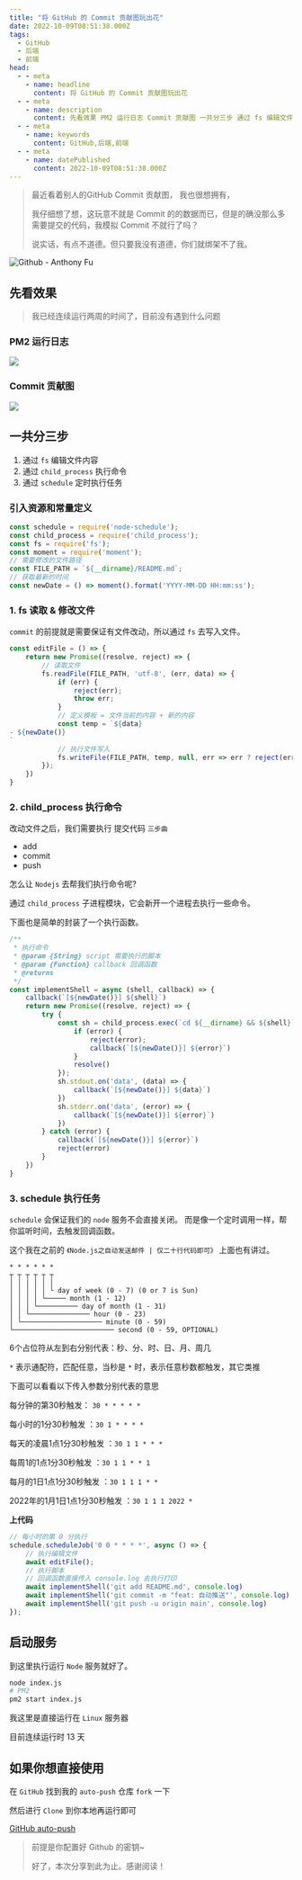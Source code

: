 ```yaml
---
title: "将 GitHub 的 Commit 贡献图玩出花"
date: 2022-10-09T08:51:38.000Z
tags: 
  - GitHub
  - 后端
  - 前端
head:
  - - meta
    - name: headline
      content: 将 GitHub 的 Commit 贡献图玩出花
  - - meta
    - name: description
      content: 先看效果 PM2 运行日志 Commit 贡献图 一共分三步 通过 fs 编辑文件内容 通过 child_process 执行命令 通过 schedule 定时执行任务 引入资源和常量定义 1. fs
  - - meta
    - name: keywords
      content: GitHub,后端,前端
  - - meta
    - name: datePublished
      content: 2022-10-09T08:51:38.000Z
---
```


> 最近看着别人的GitHub Commit 贡献图， 我也很想拥有，
> 
> 我仔细想了想，这玩意不就是 Commit 的的数据而已，但是的确没那么多需要提交的代码，我模拟 Commit 不就行了吗？
> 
> 说实话，有点不道德。但只要我没有道德，你们就绑架不了我。

![Github - Anthony Fu](./images/ab77e97d672b4eae931ecd78de8e85df~tplv-k3u1fbpfcp-zoom-in-crop-mark:1512:0:0:0.webp)

先看效果
----

> 我已经连续运行两周的时间了，目前没有遇到什么问题

### PM2 运行日志

![](./images/f8c3660e9a3241d4a9c7e2475ac0e4f4~tplv-k3u1fbpfcp-zoom-in-crop-mark:1512:0:0:0.webp)

### Commit 贡献图

![](./images/b940361168d64920a1f5d08d8d9be44e~tplv-k3u1fbpfcp-zoom-in-crop-mark:1512:0:0:0.webp)

一共分三步
-----

1.  通过 `fs` 编辑文件内容
2.  通过 `child_process` 执行命令
3.  通过 `schedule` 定时执行任务

### 引入资源和常量定义

```js
const schedule = require('node-schedule');
const child_process = require('child_process');
const fs = require('fs');
const moment = require('moment');
// 需要修改的文件路径
const FILE_PATH = `${__dirname}/README.md`;
// 获取最新的时间
const newDate = () => moment().format('YYYY-MM-DD HH:mm:ss');
```

### 1\. fs 读取 & 修改文件

`commit` 的前提就是需要保证有文件改动，所以通过 `fs` 去写入文件。

```js
const editFile = () => {
    return new Promise((resolve, reject) => {
        // 读取文件
        fs.readFile(FILE_PATH, 'utf-8', (err, data) => {
            if (err) {
                reject(err);
                throw err;
            }
            // 定义模板 = 文件当前的内容 + 新的内容
            const temp = `${data}
- ${newDate()}
` 
            // 执行文件写入
            fs.writeFile(FILE_PATH, temp, null, err => err ? reject(err) : resolve())
        });
    })
}
```

### 2\. child\_process 执行命令

改动文件之后，我们需要执行 提交代码 `三步曲`

*   add
*   commit
*   push

怎么让 `Nodejs` 去帮我们执行命令呢?

通过 `child_process` 子进程模块，它会新开一个进程去执行一些命令。

下面也是简单的封装了一个执行函数。

```js
/**
 * 执行命令
 * @param {String} script 需要执行的脚本
 * @param {Function} callback 回调函数
 * @returns 
 */
const implementShell = async (shell, callback) => {
    callback(`[${newDate()}] ${shell}`)
    return new Promise((resolve, reject) => {
        try {
            const sh = child_process.exec(`cd ${__dirname} && ${shell}`, (error, stdout, stderr) => {
                if (error) {
                    reject(error);
                    callback(`[${newDate()}] ${error}`)
                }
                resolve()
            });
            sh.stdout.on('data', (data) => {
                callback(`[${newDate()}] ${data}`)
            })
            sh.stderr.on('data', (error) => {
                callback(`[${newDate()}] ${error}`)
            })
        } catch (error) {
            callback(`[${newDate()}] ${error}`)
            reject(error)
        }
    })
}
```

### 3\. schedule 执行任务

`schedule` 会保证我们的 `node` 服务不会直接关闭。 而是像一个定时调用一样，帮你监听时间，去触发回调函数。

这个我在之前的 `《Node.js之自动发送邮件 | 仅二十行代码即可》` 上面也有讲过。

```code
* * * * * *
┬ ┬ ┬ ┬ ┬ ┬
│ │ │ │ │ │
│ │ │ │ │ └ day of week (0 - 7) (0 or 7 is Sun)
│ │ │ │ └───── month (1 - 12)
│ │ │ └────────── day of month (1 - 31)
│ │ └─────────────── hour (0 - 23)
│ └──────────────────── minute (0 - 59)
└───────────────────────── second (0 - 59, OPTIONAL)
```

6个占位符从左到右分别代表：秒、分、时、日、月、周几

`*` 表示通配符，匹配任意，当秒是 `*` 时，表示任意秒数都触发，其它类推

下面可以看看以下传入参数分别代表的意思

每分钟的第30秒触发： `30 * * * * *`

每小时的1分30秒触发 ：`30 1 * * * *`

每天的凌晨1点1分30秒触发 ：`30 1 1 * * *`

每周1的1点1分30秒触发 ：`30 1 1 * * 1`

每月的1日1点1分30秒触发 ：`30 1 1 1 * *`

2022年的1月1日1点1分30秒触发 ：`30 1 1 1 2022 *`

**上代码**

```js
// 每小时的第 0 分执行
schedule.scheduleJob('0 0 * * * *', async () => {
    // 执行编辑文件
    await editFile();
    // 执行脚本
    // 回调函数直接传入 console.log 去执行打印
    await implementShell('git add README.md', console.log)
    await implementShell('git commit -m "feat: 自动推送"', console.log)
    await implementShell('git push -u origin main', console.log)
});
```

启动服务
----

到这里执行运行 `Node` 服务就好了。

```bash
node index.js
# PM2
pm2 start index.js
```

我这里是直接运行在 `Linux` 服务器

目前连续运行时 13 天

如果你想直接使用
--------

在 `GitHub` 找到我的 `auto-push` 仓库 `fork` 一下

然后进行 `Clone` 到你本地再运行即可

[GitHub auto-push](https://github.com/CrazyMrYan/auto-push "https://github.com/CrazyMrYan/auto-push")

> 前提是你配置好 Github 的密钥~
> 
> 好了，本次分享到此为止。感谢阅读！
